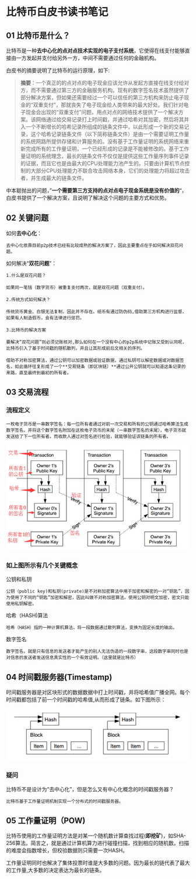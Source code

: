# 比特币白皮书读书笔记

## 01 比特币是什么？

比特币是一种**去中心化的点对点技术实现的电子支付系统**，它使得在线支付能够直接由一方发起并支付给另外一方，中间不需要通过任何的金融机构。

白皮书的摘要说明了比特币的运行原理，如下:

> **摘要**：一个真正的的点对点的电子现金应该允许从发起方直接在线支付给对方，而不需要通过第三方的金融服务机构。现有的数字签名技术虽然提供了部分解决方案，但如果还需要经过一个可以信任的第三方机构来防止电子现金的“双重支付”，那就丧失了电子现金给人类带来的最大好处。我们针对电子现金会出现的“双重支付”问题，用点对点的网络技术提供了一个解决方案。该网络通过给交易记录打上时间戳，并通过哈希对其加密，然后将其并入一个不断增长的哈希记录所组成的链条文件中，以此形成一个新的交易记录，这个哈希记录链条文件（以下简称链条文件）是由一个需要证明工作量的系统网路所提供存储和计算服务的。没有基于工作量证明的系统网络来重新完成所有的工作量证明，一个已经形成的记录是不能被修改的。基于工作量证明的系统理念，最长的链条文件不仅仅是提供这些工作量序列事件记录的证据，而且它也是由最大的CPU处理能力池产生的。只要由计算机节点控制的大部分CPU处理能力不联合攻击网络本身，它们的处理能力将超过攻击者，并生成最大的链条文件。

中本聪抛出的问题，”**一个需要第三方支持的点对点电子现金系统是没有价值的**“，白皮书提供了一个解决方案，且说明了解决这个问题的主要方式和优势。

## 02 关键问题

如何**去中心化**：

    去中心化依靠目前p2p技术已经有比较成熟的解决方案了，因此主要重点在于如何解决双花问题。

如何解决“**双花问题**”：

    1.什么是双花问题？

    如果同一笔钱（数字货币）被重复支付两次，就是双花问题（双重支付）。

    2.传统方式如何解决？

    传统货币黄金、白银无法复制，因此并不存在。纸币有通过防伪码,借助第三方机构进行监督，如果有人制造假币，会有法律进行惩罚。

    3.比特币的解决方案

    要解决“双花问题”则必须记账核对,那么如何在一个没有中心的p2p系统中记账又受到认同呢，比特币引入了基于时间戳的随机散列，并且让其形成前后文相关的序列。

    借助不对称加密算法，通过公钥可以加密数据或验证数据，通过私钥可以解密数据或对数据签名，如此循环往复形成了一个**交易链条（即区块链）**通过公开公钥就可以知道这条记录的来路，直至最终到最初的所有者。

## 03 交易流程

### 流程定义

    一枚电子货币是一串数字签名：每一位所有者通过对前一次交易和所有的公钥通过哈希算法生成数字签名，并将这个数字签名附加在这枚电子货币的末尾（一串数字签名的末尾），电子货币就发送给了下一位所有者。而收款人通过对签名进行检验，就能够验证该链条的所有者。

![image](https://raw.githubusercontent.com/shepherddog/LearningNote/master/PIC/bitcoin_transactions.png)



### 如上图所示有几个关键概念

公钥和私钥

    公钥（public key)和私钥(private)是不对称加密算法中用于加密和解密的一对“钥匙”，因为使用了不同的“钥匙”加密和解密，因此叫做不对称加密算法。使用公钥对明文加密，密文只能使用私钥解密。

哈希（HASH)算法

    哈希（HASH）指的一种计算机算法，将一段数据通过散列算法，变换为固定长度的输出。

数字签名

    数字签名，就是只有信息的发送者才能产生的别人无法伪造的一段数字串，这段数字串同时也是对信息的发送者发送信息真实性的一个有效证明。（这里就是比特币）

## 04 时间戳服务器(Timestamp)

时间戳服务器是对区块形式的数据数据中打上时间戳，并将哈希值广播全网。每个时间戳都包括了前一个时间戳的哈希值,从而形成了链条。如下图所示：

![image](https://raw.githubusercontent.com/shepherddog/LearningNote/master/PIC/bitcoin_timestamp.png)

### 疑问

比特币不是设计为“去中心化”，但是怎么又有中心化概念的时间戳服务器？

    比特币基于工作量证明机制实现一个分布式的时间戳服务器。

## 05 工作量证明（POW)

比特币使用的工作量证明方法是对某一个随机数计算查找过程(**即挖矿**)，如SHA-256算法。简言之，就是通过计算机算力进行碰撞扫描，找到相应的随机数。扫描的难度会指数增长，但校验数据则只需要一次HASH。

工作量证明同时也解决了集体投票时谁是大多数的问题。因为最长的链代表了最大的工作量,大多数的决定表达为最长的链条。

